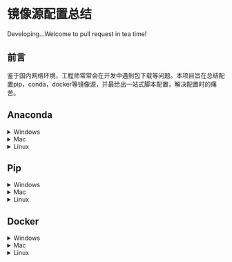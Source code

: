 # 镜像源配置总结

Developing...Welcome to pull request in tea time!

## 前言

鉴于国内网络环境，工程师常常会在开发中遇到包下载等问题。本项目旨在总结配置pip，conda，docker等镜像源，并最给出一站式脚本配置，解决配置时的痛苦。



## Anaconda

<details>
  <summary>Windows</summary>
</details>

<details>
  <summary>Mac</summary>
</details>

<details>
  <summary>Linux</summary>
</details>



## Pip

<details>
  <summary>Windows</summary>
</details>

<details>
  <summary>Mac</summary>
</details>

<details>
  <summary>Linux</summary>
</details>



## Docker

<details>
  <summary>Windows</summary>
</details>

<details>
  <summary>Mac</summary>
</details>

<details>
  <summary>Linux</summary>
</details>

